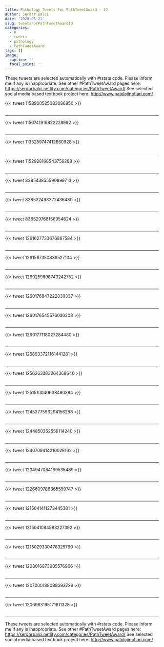 ```yaml
---
title: Pathology Tweets For PathTweetAward - 10
author: Serdar Balci
date: '2020-05-21'
slug: tweetsForPathTweetAward10
categories:
  - R
  - tweets
  - pathology
  - PathTweetAward
tags: []
image:
  caption: ''
  focal_point: ''
---
```



These tweets are selected automatically with #rstats code. Please inform me if any is inappropriate.
See other #PathTweetAward pages here: https://serdarbalci.netlify.com/categories/PathTweetAward/ 
See selected social media based textbook project here: http://www.patolojinotlari.com/

{{< tweet 1158900525083086850 >}}
<br>
<br>
<hr>
{{< tweet 1150741916822228992 >}}
<br>
<br>
<hr>
{{< tweet 1135259747412860928 >}}
<br>
<br>
<hr>
{{< tweet 1152928168543756288 >}}
<br>
<br>
<hr>
{{< tweet 838543855590899713 >}}
<br>
<br>
<hr>
{{< tweet 838532493372436480 >}}
<br>
<br>
<hr>
{{< tweet 838529768156954624 >}}
<br>
<br>
<hr>
{{< tweet 1261627733676867584 >}}
<br>
<br>
<hr>
{{< tweet 1261567350836527104 >}}
<br>
<br>
<hr>
{{< tweet 1260259698743242752 >}}
<br>
<br>
<hr>
{{< tweet 1260176847222030337 >}}
<br>
<br>
<hr>
{{< tweet 1260176545576030208 >}}
<br>
<br>
<hr>
{{< tweet 1260177118027284480 >}}
<br>
<br>
<hr>
{{< tweet 1258933721161441281 >}}
<br>
<br>
<hr>
{{< tweet 1256263283264368640 >}}
<br>
<br>
<hr>
{{< tweet 1251510040638480384 >}}
<br>
<br>
<hr>
{{< tweet 1245377596294156288 >}}
<br>
<br>
<hr>
{{< tweet 1244850252559114240 >}}
<br>
<br>
<hr>
{{< tweet 1240709414216028162 >}}
<br>
<br>
<hr>
{{< tweet 1234947084169535489 >}}
<br>
<br>
<hr>
{{< tweet 1226609786365599747 >}}
<br>
<br>
<hr>
{{< tweet 1215041411273445381 >}}
<br>
<br>
<hr>
{{< tweet 1215041084583227392 >}}
<br>
<br>
<hr>
{{< tweet 1215029330478325760 >}}
<br>
<br>
<hr>
{{< tweet 1208016873985576966 >}}
<br>
<br>
<hr>
{{< tweet 1207000188088393728 >}}
<br>
<br>
<hr>
{{< tweet 1206983195171811328 >}}
<br>
<br>
<hr>


These tweets are selected automatically with #rstats code. Please inform me if any is inappropriate.
See other #PathTweetAward pages here: https://serdarbalci.netlify.com/categories/PathTweetAward/ 
See selected social media based textbook project here: http://www.patolojinotlari.com/
